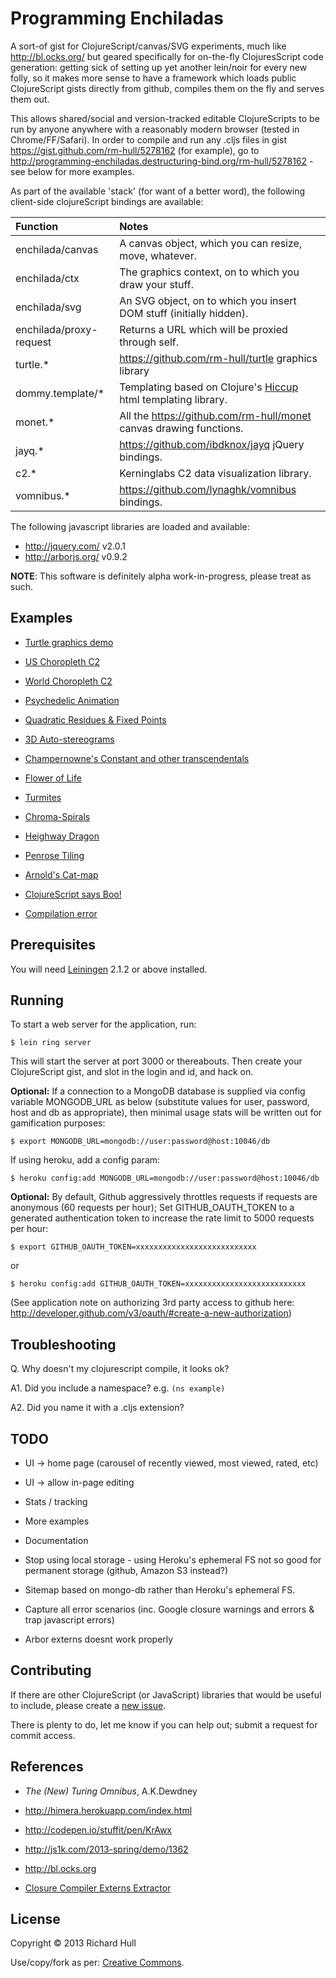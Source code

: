 Programming Enchiladas
======================

A sort-of gist for ClojureScript/canvas/SVG experiments, much like http://bl.ocks.org/ 
but geared specifically for on-the-fly ClojuresScript code generation: getting sick
of setting up yet another lein/noir for every new folly,
so it makes more sense to have a framework which loads public 
ClojureScript gists directly from github, compiles them on the fly 
and serves them out.

This allows shared/social and version-tracked editable ClojureScripts
to be run by anyone anywhere with a reasonably modern browser (tested in Chrome/FF/Safari).
In order to compile and run any .cljs files in gist
https://gist.github.com/rm-hull/5278162 (for example), go to 
http://programming-enchiladas.destructuring-bind.org/rm-hull/5278162 - see below
for more examples.

As part of the available 'stack' (for want of a better word), the 
following client-side clojureScript bindings are available:

| Function | Notes |
|:---------|:------|
| enchilada/canvas | A canvas object, which you can resize, move, whatever. |
| enchilada/ctx | The graphics context, on to which you draw your stuff. |
| enchilada/svg | An SVG object, on to which you insert DOM stuff (initially hidden). |
| enchilada/proxy-request | Returns a URL which will be proxied through self. |
| turtle.* | https://github.com/rm-hull/turtle graphics library |
| dommy.template/* |  Templating based on Clojure's [Hiccup](https://github.com/weavejester/hiccup/) html templating library. |
| monet.* | All the https://github.com/rm-hull/monet canvas drawing functions. |
| jayq.* | https://github.com/ibdknox/jayq jQuery bindings. |
| c2.* | Kerninglabs C2 data visualization library. |
| vomnibus.* | https://github.com/lynaghk/vomnibus bindings. |

The following javascript libraries are loaded and available:

* http://jquery.com/ v2.0.1
* http://arborjs.org/ v0.9.2

**NOTE**: This software is definitely alpha work-in-progress, please treat as such.

## Examples

* [Turtle graphics demo](http://programming-enchiladas.destructuring-bind.org/rm-hull/5229369)

* [US Choropleth C2](http://programming-enchiladas.destructuring-bind.org/rm-hull/5514551)

* [World Choropleth C2](http://programming-enchiladas.destructuring-bind.org/rm-hull/5537192)

* [Psychedelic Animation](http://programming-enchiladas.destructuring-bind.org/rm-hull/5522065)

* [Quadratic Residues & Fixed Points](http://programming-enchiladas.destructuring-bind.org/rm-hull/5694738?optimization-level=simple)

* [3D Auto-stereograms](http://programming-enchiladas.destructuring-bind.org/rm-hull/5736733)

* [Champernowne's Constant and other transcendentals](http://programming-enchiladas.destructuring-bind.org/rm-hull/5233367)

* [Flower of Life](http://programming-enchiladas.destructuring-bind.org/rm-hull/5257851)

* [Turmites](http://programming-enchiladas.destructuring-bind.org/rm-hull/5259306)

* [Chroma-Spirals](http://programming-enchiladas.destructuring-bind.org/rm-hull/5278162)

* [Heighway Dragon](http://programming-enchiladas.destructuring-bind.org/rm-hull/5285431)

* [Penrose Tiling](http://programming-enchiladas.destructuring-bind.org/rm-hull/5732587)

* [Arnold's Cat-map](http://programming-enchiladas.destructuring-bind.org/rm-hull/5491968)

* [ClojureScript says Boo!](http://programming-enchiladas.destructuring-bind.org/rm-hull/5201050)

* [Compilation error](http://programming-enchiladas.destructuring-bind.org/rm-hull/5272126)

## Prerequisites

You will need [Leiningen](https://github.com/technomancy/leiningen) 2.1.2 or
above installed.

## Running

To start a web server for the application, run:

    $ lein ring server

This will start the server at port 3000 or thereabouts. Then create your 
ClojureScript gist, and slot in the login and id, and hack on.

**Optional:** If a connection to a MongoDB database is supplied via config variable
MONGODB_URL as below (substitute values for user, password, host and db as appropriate),
then minimal usage stats will be written out for gamification purposes:

    $ export MONGODB_URL=mongodb://user:password@host:10046/db

If using heroku, add a config param:

    $ heroku config:add MONGODB_URL=mongodb://user:password@host:10046/db

**Optional:** By default, Github aggressively throttles requests if requests are anonymous 
(60 requests per hour); Set GITHUB_OAUTH_TOKEN to a generated authentication token to 
increase the rate limit to 5000 requests per hour:

    $ export GITHUB_OAUTH_TOKEN=xxxxxxxxxxxxxxxxxxxxxxxxxxx

or 

    $ heroku config:add GITHUB_OAUTH_TOKEN=xxxxxxxxxxxxxxxxxxxxxxxxxxx

(See application note on authorizing 3rd party access to github here:
http://developer.github.com/v3/oauth/#create-a-new-authorization)

## Troubleshooting

Q. Why doesn't my clojurescript compile, it looks ok? 

A1. Did you include a namespace? e.g. `(ns example)`

A2. Did you name it with a .cljs extension? 

## TODO

* UI -> home page (carousel of recently viewed, most viewed, rated, etc)

* UI -> allow in-page editing

* Stats / tracking

* More examples

* Documentation

* Stop using local storage - using Heroku's ephemeral FS not so good for permanent storage (github, Amazon S3 instead?)

* Sitemap based on mongo-db rather than Heroku's ephemeral FS.

* Capture all error scenarios (inc. Google closure warnings and errors & trap javascript errors)

* Arbor externs doesnt work properly

## Contributing

If there are other ClojureScript (or JavaScript) libraries that would be
useful to include, please create a 
[new issue](https://github.com/rm-hull/programming-enchiladas/issues/new).

There is plenty to do, let me know if you can help out; submit a request 
for commit access.

## References

* _The (New) Turing Omnibus_, A.K.Dewdney

* http://himera.herokuapp.com/index.html

* http://codepen.io/stuffit/pen/KrAwx

* http://js1k.com/2013-spring/demo/1362

* http://bl.ocks.org

* [Closure Compiler Externs Extractor](http://www.dotnetwise.com/Code/Externs/)

## License

Copyright © 2013 Richard Hull

Use/copy/fork as per: [Creative Commons](http://creativecommons.org/licenses/by/3.0/legalcode).
